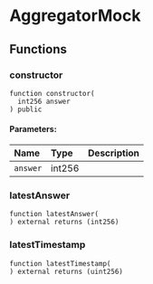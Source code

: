 # AggregatorMock





## Functions
### constructor
```solidity
function constructor(
  int256 answer
) public
```


#### Parameters:
| Name | Type | Description                                                          |
| :--- | :--- | :------------------------------------------------------------------- |
|`answer` | int256 | 


### latestAnswer
```solidity
function latestAnswer(
) external returns (int256)
```




### latestTimestamp
```solidity
function latestTimestamp(
) external returns (uint256)
```





